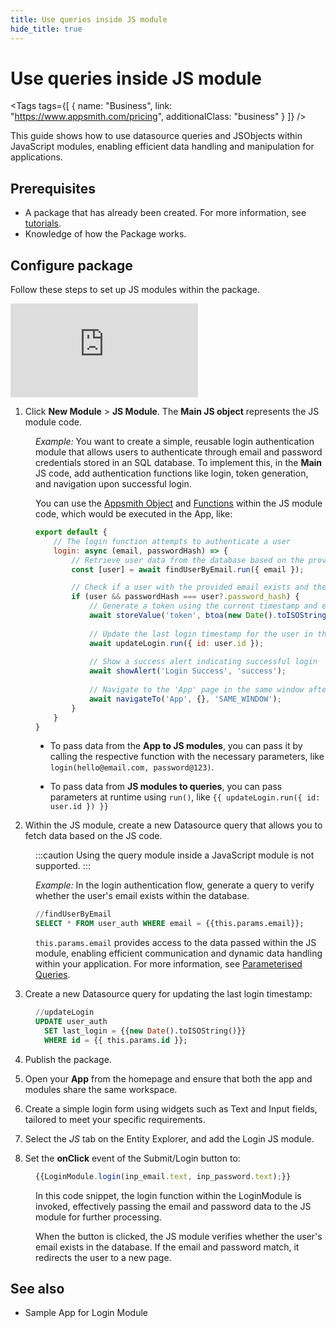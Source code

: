 ```yaml
---
title: Use queries inside JS module
hide_title: true
---
```


<!-- vale off -->

<div className="tag-wrapper">
 <h1>Use queries inside JS module</h1>

<Tags
tags={[
{ name: "Business", link: "https://www.appsmith.com/pricing", additionalClass: "business" }
]}
/>

</div>

<!-- vale on -->

This guide shows how to use datasource queries and JSObjects within JavaScript modules, enabling efficient data handling and manipulation for applications.




## Prerequisites

* A package that has already been created. For more information, see [tutorials](/packages/tutorial/query-module).
* Knowledge of how the Package works.

## Configure package

Follow these steps to set up JS modules within the package.


<div style={{ position: "relative", paddingBottom: "calc(50.520833333333336% + 41px)", height: "0", width: "100%" }}>
  <iframe src="https://demo.arcade.software/HNVD0NV1FGH0HSD5cz3B?embed" frameborder="0" loading="lazy" webkitallowfullscreen mozallowfullscreen allowfullscreen style={{ position: "absolute", top: "0", left: "0", width: "100%", height: "100%", colorScheme: "light" }} title="Appsmith | Connect Data">
  </iframe>
</div>


1. Click **New Module** > **JS Module**. The **Main JS object** represents the JS module code.


<dd>

*Example:* You want to create a simple, reusable login authentication module that allows users to authenticate through email and password credentials stored in an SQL database. To implement this, in the **Main** JS code, add authentication functions like login, token generation, and navigation upon successful login.

You can use the [Appsmith Object](/write-code/reference) and [Functions](/reference/appsmith-framework/widget-actions) within the JS module code, which would be executed in the App, like:

```js
export default {
    // The login function attempts to authenticate a user
    login: async (email, passwordHash) => {
        // Retrieve user data from the database based on the provided email
        const [user] = await findUserByEmail.run({ email });

        // Check if a user with the provided email exists and the password hash matches
        if (user && passwordHash === user?.password_hash) {
            // Generate a token using the current timestamp and email, and store it
            await storeValue('token', btoa(new Date().toISOString() + email));
            
            // Update the last login timestamp for the user in the database
            await updateLogin.run({ id: user.id });
            
            // Show a success alert indicating successful login
            await showAlert('Login Success', 'success');
            
            // Navigate to the 'App' page in the same window after successful login
            await navigateTo('App', {}, 'SAME_WINDOW');
        }
    }
}
```

* To pass data from the **App to JS modules**, you can pass it by calling the respective function with the necessary parameters, like `login(hello@email.com, password@123)`.

* To pass data from **JS modules to queries**, you can pass parameters at runtime using `run()`, like `{{ updateLogin.run({ id: user.id }) }}`



</dd>

2. Within the JS module, create a new Datasource query that allows you to fetch data based on the JS code. 

<dd>


:::caution
Using the query module inside a JavaScript module is not supported.
:::

*Example:* In the login authentication flow, generate a query to verify whether the user's email exists within the database.


```sql
//findUserByEmail
SELECT * FROM user_auth WHERE email = {{this.params.email}};
```


`this.params.email` provides access to the data passed within the JS module, enabling efficient communication and dynamic data handling within your application. For more information, see [Parameterised Queries](/connect-data/concepts/dynamic-queries#accessing-runtime-parameters-inside-the-query).

</dd>

3. Create a new Datasource query for updating the last login timestamp:

<dd>

```sql
//updateLogin
UPDATE user_auth
  SET last_login = {{new Date().toISOString()}}
  WHERE id = {{ this.params.id }};
```


</dd>

4. Publish the package.

5. Open your **App** from the homepage and ensure that both the app and modules share the same workspace.

6. Create a simple login form using widgets such as Text and Input fields, tailored to meet your specific requirements.

7. Select the *JS* tab on the Entity Explorer, and add the Login JS module.

8. Set the **onClick** event of the Submit/Login button to:

<dd>

```js
{{LoginModule.login(inp_email.text, inp_password.text);}}
```

In this code snippet, the login function within the LoginModule is invoked, effectively passing the email and password data to the JS module for further processing.


When the button is clicked, the JS module verifies whether the user's email exists in the database. If the email and password match, it redirects the user to a new page.










</dd>



## See also

* Sample App for Login Module

